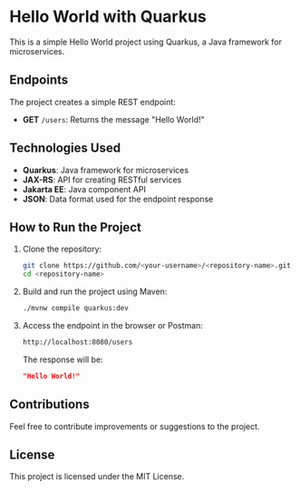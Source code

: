 # Hello World with Quarkus

This is a simple Hello World project using Quarkus, a Java framework for microservices.

## Endpoints

The project creates a simple REST endpoint:

- **GET** `/users`: Returns the message "Hello World!"

## Technologies Used

- **Quarkus**: Java framework for microservices
- **JAX-RS**: API for creating RESTful services
- **Jakarta EE**: Java component API
- **JSON**: Data format used for the endpoint response

## How to Run the Project

1. Clone the repository:

    ```bash
    git clone https://github.com/<your-username>/<repository-name>.git
    cd <repository-name>
    ```

2. Build and run the project using Maven:

    ```bash
    ./mvnw compile quarkus:dev
    ```

3. Access the endpoint in the browser or Postman:

    ```bash
    http://localhost:8080/users
    ```

    The response will be:

    ```json
    "Hello World!"
    ```

## Contributions

Feel free to contribute improvements or suggestions to the project.

## License

This project is licensed under the MIT License.
